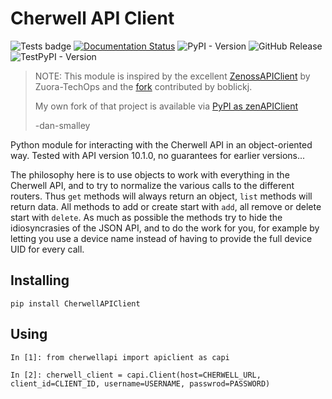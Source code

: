 # Cherwell API Client

![Tests badge](https://github.com/dan-smalley/CherwellAPIClient/actions/workflows/test_and_lint.yml/badge.svg) 
[![Documentation Status](https://readthedocs.org/projects/cherwellapiclient/badge/?version=latest)](https://cherwellapiclient.readthedocs.io/en/latest/?badge=latest) 
![PyPI - Version](https://img.shields.io/pypi/v/CherwellAPIClient?logo=pypi&label=PyPI)
![GitHub Release](https://img.shields.io/github/v/release/dan-smalley/CherwellAPIClient?include_prereleases&logo=github&label=Release)
![TestPyPI - Version](https://img.shields.io/pypi/v/CherwellAPIClient?pypiBaseUrl=https%3A%2F%2Ftest.pypi.org&logo=pypi&label=TestPyPI) 

> NOTE: This module is inspired by the excellent [ZenossAPIClient](https://github.com/Zuora-TechOps/ZenossAPIClient) by Zuora-TechOps and the [fork](https://github.com/boblickj/ZenossAPIClient) contributed by boblickj.
> 
> My own fork of that project is available via [PyPI as zenAPIClient](https://pypi.org/project/zenAPIClient/) 
> 
>-dan-smalley

Python module for interacting with the Cherwell API in an object-oriented way.
Tested with API version 10.1.0, no guarantees for earlier versions...

The philosophy here is to use objects to work with everything in the Cherwell API, and to try to normalize the various calls to the different routers.
Thus `get` methods will always return an object, `list` methods will return data.
All methods to add or create start with `add`, all remove or delete start with `delete`.
As much as possible the methods try to hide the idiosyncrasies of the JSON API, and to do the work for you, for example by letting you use a device name instead of having to provide the full device UID for every call.

## Installing

```
pip install CherwellAPIClient
```

## Using

```
In [1]: from cherwellapi import apiclient as capi

In [2]: cherwell_client = capi.Client(host=CHERWELL_URL, client_id=CLIENT_ID, username=USERNAME, passwrod=PASSWORD)

```
